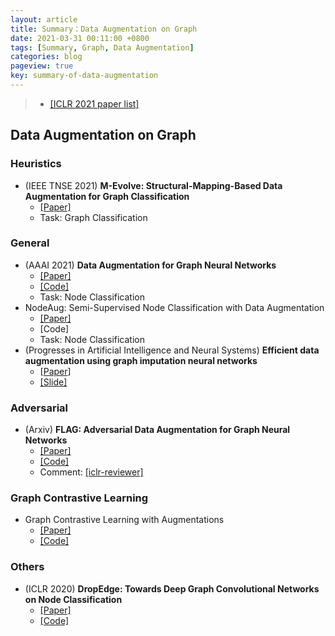 ```yaml
---
layout: article
title: Summary：Data Augmentation on Graph
date: 2021-03-31 00:11:00 +0800
tags: [Summary, Graph, Data Augmentation]
categories: blog
pageview: true
key: summary-of-data-augmentation
---
```


> - [[ICLR 2021 paper list]](https://openreview.net/group?id=ICLR.cc/2021/Conference)





## Data Augmentation on Graph



### Heuristics

- (IEEE TNSE 2021) **M-Evolve: Structural-Mapping-Based Data Augmentation for Graph Classification**
  - [[Paper]](https://arxiv.org/abs/2007.05700)
  - Task: Graph Classification

### General

- (AAAI 2021) **Data Augmentation for Graph Neural Networks**
  - [[Paper]](https://arxiv.org/pdf/2006.06830.pdf)
  - [[Code]](https://github.com/zhao-tong/GAug?utm_source=catalyzex.com)
  - Task: Node Classification
- NodeAug: Semi-Supervised Node Classification with Data Augmentation
  - [[Paper]](https://www.kdd.org/kdd2020/accepted-papers/view/nodeaug-semi-supervised-node-classification-with-data-augmentation)
  - [Code]
  - Task: Node Classification
- (Progresses in Artificial Intelligence and Neural Systems) **Efficient data augmentation using graph imputation neural networks**
  - [[Paper](https://arxiv.org/pdf/1906.08502.pdf)]
  - [[Slide]](https://spindro.github.io/files/ggnn.pdf)



### Adversarial

- (Arxiv) **FLAG: Adversarial Data Augmentation for Graph Neural Networks** 
  - [[Paper]](https://arxiv.org/abs/2010.09891)
  - [[Code]](https://github.com/devnkong/FLAG)
  - Comment: [[iclr-reviewer]](https://openreview.net/forum?id=mj7WsaHYxj)
  
  

### Graph Contrastive Learning

- Graph Contrastive Learning with Augmentations
  - [[Paper]](https://arxiv.org/abs/2010.13902)
  - [[Code]](https://github.com/Shen-Lab/GraphCL)



### Others

- (ICLR 2020) **DropEdge: Towards Deep Graph Convolutional Networks on Node Classification**
  - [[Paper]](https://openreview.net/pdf?id=Hkx1qkrKPr)
  - [[Code]](https://github.com/DropEdge/DropEdge)

